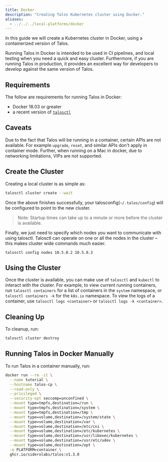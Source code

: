 ```yaml
---
title: Docker
description: "Creating Talos Kubernetes cluster using Docker."
aliases:
  - ../../../local-platforms/docker
---
```


In this guide we will create a Kubernetes cluster in Docker, using a containerized version of Talos.

Running Talos in Docker is intended to be used in CI pipelines, and local testing when you need a quick and easy cluster.
Furthermore, if you are running Talos in production, it provides an excellent way for developers to develop against the same version of Talos.

## Requirements

The follow are requirements for running Talos in Docker:

- Docker 18.03 or greater
- a recent version of [`talosctl`](https://github.com/siderolabs/talos/releases)

## Caveats

Due to the fact that Talos will be running in a container, certain APIs are not available.
For example `upgrade`, `reset`, and similar APIs don't apply in container mode.
Further, when running on a Mac in docker,  due to networking limitations, VIPs are not supported.

## Create the Cluster

Creating a local cluster is as simple as:

```bash
talosctl cluster create --wait
```

Once the above finishes successfully, your talosconfig(`~/.talos/config`) will be configured to point to the new cluster.

> Note: Startup times can take up to a minute or more before the cluster is available.

Finally, we just need to specify which nodes you want to communicate with using talosctl.
Talosctl can operate on one or all the nodes in the cluster – this makes cluster wide commands much easier.

`talosctl config nodes 10.5.0.2 10.5.0.3`

## Using the Cluster

Once the cluster is available, you can make use of `talosctl` and `kubectl` to interact with the cluster.
For example, to view current running containers, run `talosctl containers` for a list of containers in the `system` namespace, or `talosctl containers -k` for the `k8s.io` namespace.
To view the logs of a container, use `talosctl logs <container>` or `talosctl logs -k <container>`.

## Cleaning Up

To cleanup, run:

```bash
talosctl cluster destroy
```

## Running Talos in Docker Manually

To run Talos in a container manually, run:

```bash
docker run --rm -it \
  --name tutorial \
  --hostname talos-cp \
  --read-only \
  --privileged \
  --security-opt seccomp=unconfined \
  --mount type=tmpfs,destination=/run \
  --mount type=tmpfs,destination=/system \
  --mount type=tmpfs,destination=/tmp \
  --mount type=volume,destination=/system/state \
  --mount type=volume,destination=/var \
  --mount type=volume,destination=/etc/cni \
  --mount type=volume,destination=/etc/kubernetes \
  --mount type=volume,destination=/usr/libexec/kubernetes \
  --mount type=volume,destination=/usr/etc/udev \
  --mount type=volume,destination=/opt \
  -e PLATFORM=container \
  ghcr.io/siderolabs/talos:v1.3.0
```
